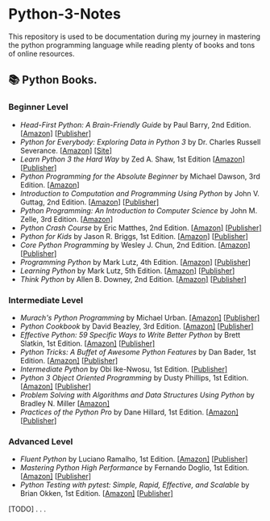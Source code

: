# Python-3-Notes

This repository is used to be documentation during my journey in mastering the python programming language while reading plenty of books and tons of online resources.

## :books: Python Books.

### Beginner Level

- *Head-First Python: A Brain-Friendly Guide* by Paul Barry, 2nd Edition. \[[Amazon\]](https://www.amazon.com/_/dp/1491919531?tag=oreilly20-20) \[[Publisher\]](https://www.oreilly.com/library/view/head-first-python/9781491919521/)
- *Python for Everybody: Exploring Data in Python 3* by Dr. Charles Russell Severance. \[[Amazon\]](https://www.amazon.com/Python-Everybody-Exploring-Data/dp/1530051126) \[[Site\]](https://www.py4e.com/book)
- *Learn Python 3 the Hard Way* by Zed A. Shaw, 1st Edition  \[[Amazon\]](https://www.amazon.com/dp/0134692888/?tag=devdetailpage02-20) \[[Publisher\]](https://learnpythonthehardway.org/python3/)
- *Python Programming for the Absolute Beginner* by Michael Dawson, 3rd Edition. \[[Amazon\]](https://www.amazon.com/Python-Programming-Absolute-Beginner-3rd/dp/1435455002)
- *Introduction to Computation and Programming Using Python* by John V. Guttag, 2nd Edition. \[[Amazon\]](https://www.amazon.com/Introduction-Computation-Programming-Using-Python/dp/0262529629) \[[Publisher\]](https://mitpress.mit.edu/books/introduction-computation-and-programming-using-python-second-edition)
- *Python Programming: An Introduction to Computer Science* by John M. Zelle, 3rd Edition. \[[Amazon\]](https://www.amazon.com/Python-Programming-Introduction-Computer-Science/dp/1887902996) 
- *Python Crash Course* by Eric Matthes, 2nd Edition. \[[Amazon\]](https://www.amazon.com/Python-Crash-Course-Hands-Project-Based/dp/1593276036) \[[Publisher\]](https://www.oreilly.com/library/view/python-crash-course/9781457197185/)
- *Python for Kids* by Jason R. Briggs, 1st Edition. \[[Amazon\]](https://www.amazon.com/dp/1593274076/?tag=devdetailpage02-20) \[[Publisher\]](https://nostarch.com/pythonforkids)
- *Core Python Programming* by Wesley J. Chun, 2nd Edition. \[[Amazon\]](https://www.amazon.com/Core-Python-Programming-Wesley-Chun/dp/0132269937) \[[Publisher\]](https://www.oreilly.com/library/view/core-python-programming/0132269937/)
- *Programming Python* by Mark Lutz, 4th Edition. \[[Amazon\]](https://www.amazon.com/_/dp/0596158106?tag=oreilly20-20) \[[Publisher\]](https://www.oreilly.com/library/view/programming-python-4th/9781449398712/)
- *Learning Python* by Mark Lutz, 5th Edition. \[[Amazon\]](https://www.amazon.com/Learning-Python-5th-Mark-Lutz/dp/1449355730) \[[Publisher\]](https://www.oreilly.com/library/view/learning-python-5th/9781449355722/)
- *Think Python* by Allen B. Downey, 2nd Edition. \[[Amazon\]](https://www.amazon.com/Think-Python-Like-Computer-Scientist/dp/1491939362) \[[Publisher\]](https://greenteapress.com/wp/think-python-2e/)

### Intermediate Level

- *Murach's Python Programming* by Michael Urban. \[[Amazon\]](https://www.amazon.com/Murachs-Python-Programming-Michael-Urban/dp/1890774979) \[[Publisher\]](https://www.murach.com/shop/murach-s-python-programming-detail)
- *Python Cookbook* by David Beazley, 3rd Edition. \[[Amazon\]](https://www.amazon.com/_/dp/1449340377?tag=oreilly20-20) \[[Publisher\]](https://www.oreilly.com/library/view/python-cookbook-3rd/9781449357337/)
- *Effective Python: 59 Specific Ways to Write Better Python* by Brett Slatkin, 1st Edition. \[[Amazon\]](https://www.amazon.com/Effective-Python-Specific-Software-Development/dp/0134034287) \[[Publisher\]](https://www.oreilly.com/library/view/effective-python-59/9780134034416/)
- *Python Tricks: A Buffet of Awesome Python Features* by Dan Bader, 1st Edition. \[[Amazon\]](amazon.com/Effective-Python-Specific-Software-Development/dp/0134034287) \[[Publisher\]](https://realpython.com/products/real-python-course/)
- *Intermediate Python* by Obi Ike-Nwosu, 1st Edition. \[[Publisher\]](https://leanpub.com/intermediatepython)
- *Python 3 Object Oriented Programming* by Dusty Phillips, 1st Edition. \[[Amazon\]](https://www.amazon.com/Python-3-Object-Oriented-Programming/dp/1849511268) \[[Publisher\]](https://www.packtpub.com/product/python-3-object-oriented-programming-third-edition/9781789615852)
- *Problem Solving with Algorithms and Data Structures Using Python* by Bradley N. Miller \[[Amazon\]](https://www.amazon.com/Problem-Solving-Algorithms-Structures-Python/dp/1590282574)
- *Practices of the Python Pro* by Dane Hillard, 1st Edition. \[[Amazon\]](https://www.amazon.com/Practices-Python-Pro-Dane-Hillard/dp/1617296082) \[[Publisher\]](https://www.oreilly.com/library/view/practices-of-the/9781617296086/)

### Advanced Level
- *Fluent Python* by Luciano Ramalho, 1st Edition. \[[Amazon\]](https://www.amazon.com/_/dp/1491946008?tag=oreilly20-20) \[[Publisher\]](https://www.oreilly.com/library/view/fluent-python/9781491946237/)
- *Mastering Python High Performance* by Fernando Doglio, 1st Edition. \[[Amazon\]](https://www.amazon.com/Mastering-Python-Performance-Fernando-Doglio/dp/1783989300) \[[Publisher\]](https://www.packtpub.com/product/mastering-python-high-performance/9781783989300)
- *Python Testing with pytest: Simple, Rapid, Effective, and Scalable* by Brian Okken, 1st Edition. \[[Amazon\]](https://www.amazon.com/Python-Testing-pytest-Effective-Scalable/dp/1680502409) \[[Publisher\]](https://pragprog.com/titles/bopytest/python-testing-with-pytest/)

[TODO]
.
.
.
